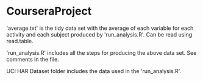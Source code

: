 # CourseraProject

'average.txt' is the tidy data set with the average of each variable for each activity and each subject produced by 'run_analysis.R'. Can be read using read.table.

'run_analysis.R' includes all the steps for producing the above data set. See comments in the file.

UCI HAR Dataset folder includes the data used in the 'run_analysis.R'.
